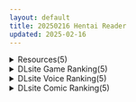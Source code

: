 ```yaml
---
layout: default
title: 20250216 Hentai Reader
updated: 2025-02-16
---
```


<details class='content-parent'>
<summary>
Resources(5)
</summary>
<details class='content-child'>
<summary>
<span class='rss-title'> [自购][官中][RJ293429][シコルスキー大佐]ぽんこつ王女ユスティの廃村開拓記(废柴公主荒村开拓记)[792M] </span> <a class='rss-link' href='https://gmgard.com/gm128630' target='_blank'>&nbsp;</a>
<div class='rss-published'> 🕛 20250215 15:46:08</div>
</summary>
<img src="https://static.gmgard.us/Images/upload/17055152345127306.jpg" /><br /><p>【剧情】</p>
</details>
<details class='content-child'>
<summary>
<span class='rss-title'> [悬赏金额:200]求(全彩)[韩文][rkrk12]アラド戦記1-4 </span> <a class='rss-link' href='https://gmgard.com/gm128624' target='_blank'>&nbsp;</a>
<div class='rss-published'> 🕛 20250215 09:41:41</div>
</summary>
<img src="https://static.gmgard.us/Images/upload/13851142243480046.jpg" /><br /><p>太老了站内资源都爆了</p>
</details>
<details class='content-child'>
<summary>
<span class='rss-title'> [录屏CG][250214][NeverSoft]樱境物语 </span> <a class='rss-link' href='https://gmgard.com/gm128623' target='_blank'>&nbsp;</a>
<div class='rss-published'> 🕛 20250215 08:05:48</div>
</summary>
<img src="https://static.gmgard.us/Images/upload/18949142154563635.jpg" /><br /><p>如题，从游戏里直接录的，因为开了静音所以挺多都没声音的，然后因为点击节奏比较快，基本时长都在1分半左右，如果比较介意的话就不要下了，网上应该有更好的资源吧，我这里应该是更新到最新的几个角色，不知道庭子能不能投这种手游录屏CG，虽然游戏很狗屎，但是CG确实很实用。</p>
</details>
<details class='content-child'>
<summary>
<span class='rss-title'> [SLG/官中体验版][无RJ号][逆流茶会]存在感薄い妹との簡単生活 体験版V0.65B </span> <a class='rss-link' href='https://gmgard.com/gm128628' target='_blank'>&nbsp;</a>
<div class='rss-published'> 🕛 20250215 08:04:07</div>
</summary>
<img src="https://static.gmgard.us/Images/upload/16719150726042574.jpg" /><br /><p>[SLG/官中体验版]和存在感薄弱妹妹一起的简单生活/存在感薄い妹との簡単生活v0.55A &nbsp;PC[1.54G/mega]</p>
</details>
<details class='content-child'>
<summary>
<span class='rss-title'> 【R3582】[安卓][电脑][ちまラボ] クリプトの引き裂き / 暗号撕裂 官方中文版 V1.02 </span> <a class='rss-link' href='https://blog.reimu.net/archives/107781' target='_blank'>&nbsp;</a>
<div class='rss-published'> 🕛 20250215 08:00:34</div>
</summary>
今天发个女主长得有点像英梨梨乳量又不像英梨梨的官中游戏，虽然游戏体量不大，CG数量不多也不够涩，但作为作者的第 &#8230; <a class="more-link" href="https://blog.reimu.net/archives/107781">继续阅读<span class="screen-reader-text">【R3582】[安卓][电脑][ちまラボ] クリプトの引き裂き / 暗号撕裂 官方中文版 V1.02</span></a>
</details>

</details>
<details class='content-parent'>
<summary>
DLsite Game Ranking(5)
</summary>
<details class='content-child'>
<summary>
<span class='rss-title'> Reminiscence [シコルスキー大佐] </span> <a class='rss-link' href='https://www.dlsite.com/maniax/work/=/product_id/RJ01201737.html' target='_blank'>&nbsp;</a>
<div class='rss-published'> 🕛 20250216 13:14:51</div>
</summary>
<img src ="http://img.dlsite.jp/modpub/images2/work/doujin/RJ01202000/RJ01201737_img_main.jpg"/><br/>小さな村に暮らす仲良し姉妹のドキドキワクワクのドスケベ奮闘記
</details>
<details class='content-child'>
<summary>
<span class='rss-title'> HOTEL PRETENDER(ホテルプリテンダー) [マゾフロア] </span> <a class='rss-link' href='https://www.dlsite.com/maniax/work/=/product_id/RJ01327608.html' target='_blank'>&nbsp;</a>
<div class='rss-published'> 🕛 20250216 13:14:51</div>
</summary>
<img src ="http://img.dlsite.jp/modpub/images2/work/doujin/RJ01328000/RJ01327608_img_main.jpg"/><br/>『HOTEL PRETENDER』はRPGツクールMZ製のM男向け女性上位なんちゃってホラー風探索型アドベンチャーゲームです。 長身爆乳美女『プリテンダー』の色香に惑わされず、捕まらないように出口を目指しましょう。
</details>
<details class='content-child'>
<summary>
<span class='rss-title'> 夏のサカり [みこにそみ] </span> <a class='rss-link' href='https://www.dlsite.com/maniax/work/=/product_id/RJ365188.html' target='_blank'>&nbsp;</a>
<div class='rss-published'> 🕛 20250216 13:14:51</div>
</summary>
<img src ="http://img.dlsite.jp/modpub/images2/work/doujin/RJ366000/RJ365188_img_main.jpg"/><br/>【カスタム×エッチ】好みの少女たちに好き放題Hできるリアルタイム3Dゲーム!雰囲気・没入感を重視したストーリーで雌に堕ちていく姿をお楽しみください!
</details>
<details class='content-child'>
<summary>
<span class='rss-title'> リボーン・アイランド ～寝取らせプレイと愛のカタチ～ [AVANTGARDE] </span> <a class='rss-link' href='https://www.dlsite.com/maniax/work/=/product_id/RJ01277734.html' target='_blank'>&nbsp;</a>
<div class='rss-published'> 🕛 20250216 13:14:51</div>
</summary>
<img src ="http://img.dlsite.jp/modpub/images2/work/doujin/RJ01278000/RJ01277734_img_main.jpg"/><br/>男主人公の寝取らせファンタジーRPGです。寝取らせプレイ、寝取られ、ハレームプレイ。END分岐あり!
</details>
<details class='content-child'>
<summary>
<span class='rss-title'> はずんでどっぴゅん☆狼とメスイキ赤ずきん! [ぽみみ子宅] </span> <a class='rss-link' href='https://www.dlsite.com/maniax/work/=/product_id/RJ01337816.html' target='_blank'>&nbsp;</a>
<div class='rss-published'> 🕛 20250216 13:14:51</div>
</summary>
<img src ="http://img.dlsite.jp/modpub/images2/work/doujin/RJ01338000/RJ01337816_img_main.jpg"/><br/>とびきりえっちなオオカミさんがボクを狙ってる!? ゆるさとスピード感がやみつきになる 前代未聞の新感覚ゆるかわえちえちアクションゲーム☆ ボクくんの貞操を守れ!
</details>

</details>
<details class='content-parent'>
<summary>
DLsite Voice Ranking(5)
</summary>
<details class='content-child'>
<summary>
<span class='rss-title'> 【2/23まで早期限定&購入特典▶オナサポ他20点~】【5時間▶各ヒロインルートまるごと2本】俺にだけ密着♪俺にだけ肉食?!～男女の友情が成立できなかった僕たち～ [猫麦] </span> <a class='rss-link' href='https://www.dlsite.com/maniax/work/=/product_id/RJ01309512.html' target='_blank'>&nbsp;</a>
<div class='rss-published'> 🕛 20250216 13:14:53</div>
</summary>
<img src ="http://img.dlsite.jp/modpub/images2/work/doujin/RJ01310000/RJ01309512_img_main.jpg"/><br/>密着&密着♪甘い青春まるごと2本♪今日はどっちに中出しする??
</details>
<details class='content-child'>
<summary>
<span class='rss-title'> 【性癖布教期間限定100円】無垢で優しい皇国の姫に常識改変◯眠で性処理をマナーと思い込ませ無知シチュ嗅ぎ舐めセックスご奉仕伴侶へ【凌◯なし・性格そのまま】 [あとりえスターズ] </span> <a class='rss-link' href='https://www.dlsite.com/maniax/work/=/product_id/RJ01316777.html' target='_blank'>&nbsp;</a>
<div class='rss-published'> 🕛 20250216 13:14:53</div>
</summary>
<img src ="http://img.dlsite.jp/modpub/images2/work/doujin/RJ01317000/RJ01316777_img_main.jpg"/><br/>無垢で優しく人を疑うことを知らない皇国のお姫様に常識改変◯眠をかけ、ザーメンを咀嚼する行為や汗蒸れセックスでチンポを喜ばせることをマナーとして思い込ませつつ優しく丁寧に無知シチュ調教で自分専用の清潔ラブラブオナホへ変えていく背徳音声!
</details>
<details class='content-child'>
<summary>
<span class='rss-title'> 先輩、もっと食べちゃいますね♪～愛情重め甘サド後輩彼女と性欲全開お泊まり搾り取られ愛～ [いちのや] </span> <a class='rss-link' href='https://www.dlsite.com/maniax/work/=/product_id/RJ01340017.html' target='_blank'>&nbsp;</a>
<div class='rss-published'> 🕛 20250216 13:14:53</div>
</summary>
<img src ="http://img.dlsite.jp/modpub/images2/work/doujin/RJ01341000/RJ01340017_img_main.jpg"/><br/>今日は彼女がおうちにお泊まりに! 今度は彼女になった後輩からの、 愛されとぐいぐいは止まるどころか増す一方で…♪ひたすら愛され!襲われ! 女性優位が好きな方、ちょっとマゾなあなたへ! CV:一之瀬りと
</details>
<details class='content-child'>
<summary>
<span class='rss-title'> クールなのに徹底的に甘やかしてくれる孕ませエッチ好きの新婚エルフ嫁～異世界花嫁制度～ [オトヨメ] </span> <a class='rss-link' href='https://www.dlsite.com/maniax/work/=/product_id/RJ01327193.html' target='_blank'>&nbsp;</a>
<div class='rss-published'> 🕛 20250216 13:14:53</div>
</summary>
<img src ="http://img.dlsite.jp/modpub/images2/work/doujin/RJ01328000/RJ01327193_img_main.jpg"/><br/>「旦那様を甘やかすのも、お嫁さんの役目だから…。おちんちんも…いい子いい子って、いっぱい撫でてあげる…」普段はクールなのに、あなただけには甘々の全肯定♪『異世界花嫁制度』で夫婦となったエルフ嫁ちゃんとの新婚生活♪最初はぎこちない関係も、どんどん甘々になっていって…孕ませエッチも積極的に♪誰よりもアナタのことを愛してくれるお嫁ちゃんに寄り添われながら、思いっきり甘やかされたい人にオススメです♪CV:みもりあいの様
</details>
<details class='content-child'>
<summary>
<span class='rss-title'> 【CG同時発売】街で噂のデカパイ親子はぶひぶひオホオホ無様に喘ぐザコマンでした【KU100】 [かずたまそふと] </span> <a class='rss-link' href='https://www.dlsite.com/maniax/work/=/product_id/RJ01329952.html' target='_blank'>&nbsp;</a>
<div class='rss-published'> 🕛 20250216 13:14:53</div>
</summary>
<img src ="http://img.dlsite.jp/modpub/images2/work/doujin/RJ01330000/RJ01329952_img_main.jpg"/><br/>【親子丼×チン堕ち×無様エロ】 (1)街で噂の美人デカパイ親子 (2)デカパイ親子をチンポで黙らせる優越感 (3)下品で無様なブヒブヒ、オホオホのオンパレード【KU100】
</details>

</details>
<details class='content-parent'>
<summary>
DLsite Comic Ranking(5)
</summary>
<details class='content-child'>
<summary>
<span class='rss-title'> オナニー大好きほのかちゃんはカテキョちんぽを勉強したい！ [へんりいだ] </span> <a class='rss-link' href='https://www.dlsite.com/maniax/work/=/product_id/RJ01340180.html' target='_blank'>&nbsp;</a>
<div class='rss-published'> 🕛 20250216 13:14:55</div>
</summary>
<img src ="http://img.dlsite.jp/modpub/images2/work/doujin/RJ01341000/RJ01340180_img_main.jpg"/><br/>オナニー大好きな真面目系○リが、童貞の家庭教師を誘惑して念願の初エッチ…！／本編：56ページ　作者：へんりいだ
</details>
<details class='content-child'>
<summary>
<span class='rss-title'> 某都立○学に、教え子マインドコントロールしてハメ撮りしまくってた頭バグってる教師がいたらしい [セカンドカラー] </span> <a class='rss-link' href='https://www.dlsite.com/maniax/work/=/product_id/RJ01341329.html' target='_blank'>&nbsp;</a>
<div class='rss-published'> 🕛 20250216 13:14:55</div>
</summary>
<img src ="http://img.dlsite.jp/modpub/images2/work/doujin/RJ01342000/RJ01341329_img_main.jpg"/><br/>DLsiteの皆様初めまして、たいぷはてなです(・ω・)4年4ヵ月ぶりの新刊頑張りましたのでぜひ、よろしくお願いします。
</details>
<details class='content-child'>
<summary>
<span class='rss-title'> 【日文版】放学后化学部 [不可不可] </span> <a class='rss-link' href='https://www.dlsite.com/maniax/work/=/product_id/RJ01081364.html' target='_blank'>&nbsp;</a>
<div class='rss-published'> 🕛 20250216 13:14:55</div>
</summary>
<img src ="http://img.dlsite.jp/modpub/images2/work/doujin/RJ01082000/RJ01081364_img_main.jpg"/><br/>J○少女和老师的放学后社团活动
</details>
<details class='content-child'>
<summary>
<span class='rss-title'> 桜春女学院の男優 3 [陸の孤島亭] </span> <a class='rss-link' href='https://www.dlsite.com/maniax/work/=/product_id/RJ01302984.html' target='_blank'>&nbsp;</a>
<div class='rss-published'> 🕛 20250216 13:14:55</div>
</summary>
<img src ="http://img.dlsite.jp/modpub/images2/work/doujin/RJ01303000/RJ01302984_img_main.jpg"/><br/>桜春女学院の男優の3作目になります。
</details>
<details class='content-child'>
<summary>
<span class='rss-title'> 勇者と姫とお母様!? [ie研究室] </span> <a class='rss-link' href='https://www.dlsite.com/maniax/work/=/product_id/RJ01298148.html' target='_blank'>&nbsp;</a>
<div class='rss-published'> 🕛 20250216 13:14:55</div>
</summary>
<img src ="http://img.dlsite.jp/modpub/images2/work/doujin/RJ01299000/RJ01298148_img_main.jpg"/><br/>魔王討伐の帰路、姫の命を救った勇者。お礼は姫との婚姻と…"お母様との夜伽"!?
</details>

</details>
